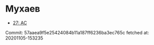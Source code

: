# Мухаев
- [27: AC](27.md)

Commit: 57aaea9f5e25424084b11a187ff6236ba3ec765c
 fetched at: 20201105-153235
